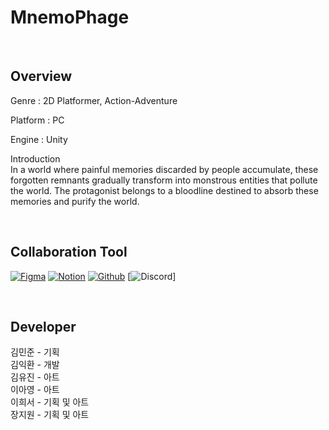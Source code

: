 <!-- 프로젝트 개요, 팀원 및 역할, 작업 과정 -->

<!-- 이름 -->
# MnemoPhage
<br>

## Overview
Genre : 2D Platformer, Action-Adventure
<br>

Platform : PC
<br>

Engine : Unity
<br>

Introduction  
In a world where painful memories discarded by people accumulate, these forgotten remnants gradually transform into monstrous entities that pollute the world. 
The protagonist belongs to a bloodline destined to absorb these memories and purify the world.

<br>

## Collaboration Tool
[![Figma](https://img.shields.io/badge/figma-333333.svg?&style=for-the-badge&logo=figma&logoColor=D9E6F2)](https://www.figma.com/files/team/1450051217210920038/project/313805825/Team-project?fuid=1267508671393151508)
[![Notion](https://img.shields.io/badge/notion-333333.svg?&style=for-the-badge&logo=figma&logoColor=D9E6F2)](https://www.notion.so/invite/ea71cabe61ca308f47965feb24b4e3fb42866ba7)
[![Github](https://img.shields.io/badge/github-333333.svg?&style=for-the-badge&logo=figma&logoColor=D9E6F2)](https://github.com/Kimighwan/MnemoPhage)
[![Discord](https://img.shields.io/badge/discord-333333.svg?&style=for-the-badge&logo=figma&logoColor=D9E6F2)]

<br>

## Developer
김민준 - 기획 <br>
김익환 - 개발 <br>
김유진 - 아트 <br>
이아영 - 아트 <br>
이희서 - 기획 및 아트 <br>
장지원 - 기획 및 아트 <br>
